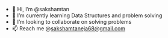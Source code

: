 - 👋 Hi, I’m @sakshamtan
- 🌱 I’m currently learning Data Structures and problem solving
- 💞️ I’m looking to collaborate on solving problems
- 📫 Reach me @sakshamtaneja68@gmail.com
